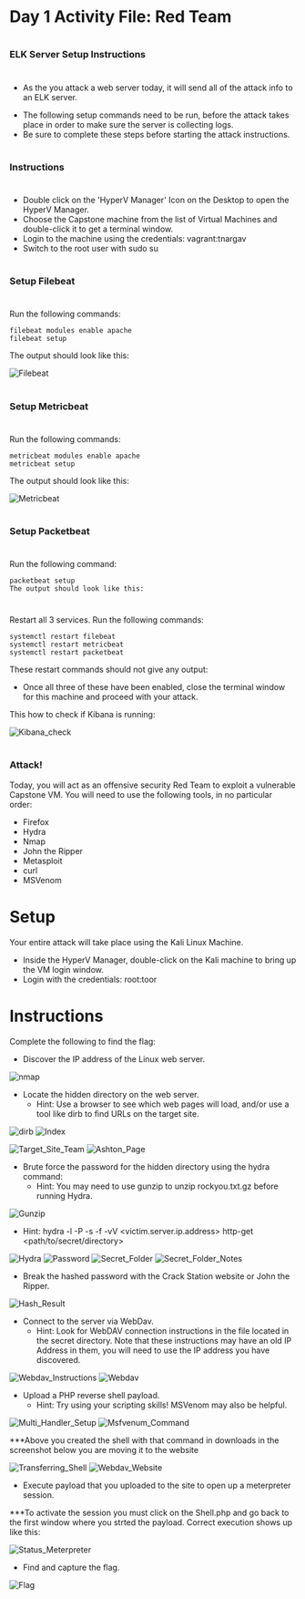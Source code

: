 # Day 1 Activity File: Red Team
#
### ELK Server Setup Instructions
#
- As the you attack a web server today, it will send all of the attack info to an ELK server.
* The following setup commands need to be run, before the attack takes place in order to make sure the server is collecting logs.
* Be sure to complete these steps before starting the attack instructions.
#
### Instructions
#
* Double click on the 'HyperV Manager' Icon on the Desktop to open the HyperV Manager.
* Choose the Capstone machine from the list of Virtual Machines and double-click it to get a terminal window.
* Login to the machine using the credentials: vagrant:tnargav
* Switch to the root user with sudo su
#
### Setup Filebeat
#
Run the following commands:
```
filebeat modules enable apache
filebeat setup
```

The output should look like this:

![Filebeat](Images/filebeat.png)
#
### Setup Metricbeat
#
Run the following commands:
```
metricbeat modules enable apache
metricbeat setup
```
The output should look like this:

![Metricbeat](Images/metricbeat.png)
#
### Setup Packetbeat
#
Run the following command:
```
packetbeat setup
The output should look like this:
```
#

Restart all 3 services. Run the following commands:
```
systemctl restart filebeat
systemctl restart metricbeat
systemctl restart packetbeat
```
These restart commands should not give any output:

* Once all three of these have been enabled, close the terminal window for this machine and proceed with your attack.

This how to check if Kibana is running:

![Kibana_check](Images/kibana_check.png)

#

### Attack!

Today, you will act as an offensive security Red Team to exploit a vulnerable Capstone VM.
You will need to use the following tools, in no particular order:

* Firefox
* Hydra
* Nmap
* John the Ripper
* Metasploit
* curl
* MSVenom

#

# Setup

Your entire attack will take place using the Kali Linux Machine.

* Inside the HyperV Manager, double-click on the Kali machine to bring up the VM login window.
* Login with the credentials: root:toor

#

# Instructions

Complete the following to find the flag:

* Discover the IP address of the Linux web server.
 
 ![nmap](Images/nmap.png)
 
* Locate the hidden directory on the web server.
   * Hint: Use a browser to see which web pages will load, and/or use a tool like dirb to find URLs on the target site.

![dirb](Images/dirb.png)
![Index](Images/index.png)

![Target_Site_Team](Images/target_site_team.png)
![Ashton_Page](Images/ashton_page.png)

* Brute force the password for the hidden directory using the hydra command:
   * Hint: You may need to use gunzip to unzip rockyou.txt.gz before running Hydra.

![Gunzip](Images/gunzip.png)

* Hint: hydra -l <username> -P <wordlist> -s <port> -f -vV <victim.server.ip.address> http-get <path/to/secret/directory>

![Hydra](Images/hydra.png)
![Password](Images/ashton_password.png)
![Secret_Folder](Images/secret_folder.png)
![Secret_Folder_Notes](Images/secret_folder_notes.png)

* Break the hashed password with the Crack Station website or John the Ripper.

![Hash_Result](Images/hash_crack_result.png)

* Connect to the server via WebDav.
   * Hint: Look for WebDAV connection instructions in the file located in the secret directory. Note that these instructions may have an old IP Address in them, you will need to use the IP address you have discovered.

![Webdav_Instructions](Images/instruction_webdav.png)
![Webdav](Images/webdav.png)

* Upload a PHP reverse shell payload.
   * Hint: Try using your scripting skills! MSVenom may also be helpful.

![Multi_Handler_Setup](Images/multi_handler_setup.png)
![Msfvenum_Command](Images/msfvenum.png)

***Above you created the shell with that command in downloads in the screenshot below you are moving it to the website

![Transferring_Shell](Images/transfer_shell.png) 
![Webdav_Website](Images/webdav_website.png)

* Execute payload that you uploaded to the site to open up a meterpreter session.

***To activate the session you must click on the Shell.php and go back to the first window where you strted the payload. Correct execution shows up like this:
 
![Status_Meterpreter](Images/meterpreter_status.png)

* Find and capture the flag.

![Flag](Images/flag.png)

#